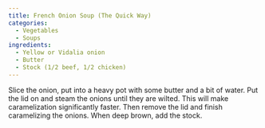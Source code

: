 ```yaml
---
title: French Onion Soup (The Quick Way)
categories:
  - Vegetables
  - Soups
ingredients:
  - Yellow or Vidalia onion
  - Butter
  - Stock (1/2 beef, 1/2 chicken)
---
```


Slice the onion, put into a heavy pot with some butter and
a bit of water. Put the lid on and steam the onions until
they are wilted. This will make caramelization significantly
faster. Then remove the lid and finish caramelizing the
onions. When deep brown, add the stock.
